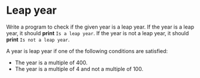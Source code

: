 # Leap year

Write a program to check if the given year is a leap year.
If the year is a leap year, it should **print** `Is a leap year`.
If the year is not a leap year, it should **print** `Is not a leap year`.

A year is leap year if one of the following conditions are satisfied:
- The year is a multiple of 400.
- The year is a multiple of 4 and not a multiple of 100.
